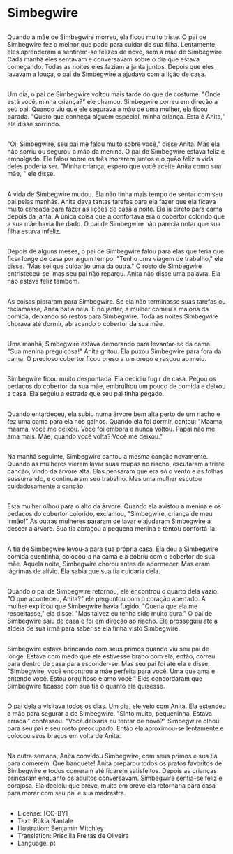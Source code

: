 # Simbegwire

##
Quando a mãe de Simbegwire morreu, ela ficou muito triste. O pai de Simbegwire fez o melhor que pode para cuidar de sua filha. Lentamente, eles aprenderam a sentirem-se felizes de novo, sem a mãe de Simbegwire. Cada manhã eles sentavam e conversavam sobre o dia que estava começando. Todas as noites eles faziam a janta juntos. Depois que eles lavavam a louça, o pai de Simbegwire a ajudava com a lição de casa.

##
Um dia, o pai de Simbegwire voltou mais tarde do que de costume. "Onde está você, minha criança?" ele chamou. Simbegwire correu em direção a seu pai. Quando viu que ele segurava a mão de uma mulher, ela ficou parada. "Quero que conheça alguém especial, minha criança. Esta é Anita," ele disse sorrindo.

##
"Oi, Simbegwire, seu pai me falou muito sobre você," disse Anita. Mas ela não sorriu ou segurou a mão da menina. O pai de Simbegwire estava feliz e empolgado. Ele falou sobre os três morarem juntos e o quão feliz a vida deles poderia ser. "Minha criança, espero que você aceite Anita como sua mãe, " ele disse.

##
A vida de Simbegwire mudou. Ela não tinha mais tempo de sentar com seu pai pelas manhãs. Anita dava tantas tarefas para ela fazer que ela ficava muito cansada para fazer as lições de casa à noite. Ela ia direto para cama depois da janta. A única coisa que a confortava era o cobertor colorido que a sua mãe havia lhe dado. O pai de Simbegwire não parecia notar que sua filha estava infeliz.

##
Depois de alguns meses, o pai de Simbegwire falou para elas que teria que ficar longe de casa por algum tempo. "Tenho uma viagem de trabalho," ele disse. "Mas sei que cuidarão uma da outra." O rosto de Simbegwire entristeceu-se, mas seu pai não reparou. Anita não disse uma palavra. Ela não estava feliz também.

##
As coisas pioraram para Simbegwire. Se ela não terminasse suas tarefas ou reclamasse, Anita batia nela. E no jantar, a mulher comeu a maioria da comida, deixando só restos para Simbegwire. Toda as noites Simbegwire chorava até dormir, abraçando o cobertor da sua mãe.

##
Uma manhã, Simbegwire estava demorando para levantar-se da cama. "Sua menina preguiçosa!" Anita gritou. Ela puxou Simbegwire para fora da cama. O precioso cobertor ficou preso a um prego e rasgou ao meio.

##
Simbegwire ficou muito despontada. Ela decidiu fugir de casa. Pegou os pedaços do cobertor da sua mãe, embrulhou um pouco de comida e deixou a casa. Ela seguiu a estrada que seu pai tinha pegado.

##
Quando entardeceu, ela subiu numa árvore bem alta perto de um riacho e fez uma cama para ela nos galhos. Quando ela foi dormir, cantou: "Maama, maama, você me deixou. Você foi embora e nunca voltou. Papai não me ama mais. Mãe, quando você volta? Você me deixou."

##
Na manhã seguinte, Simbegwire cantou a mesma canção novamente. Quando as mulheres vieram lavar suas roupas no riacho, escutaram a triste canção, vindo da árvore alta. Elas pensaram que era só o vento e as folhas sussurrando, e continuaram seu trabalho. Mas uma mulher escutou cuidadosamente a canção.

##
Esta mulher olhou para o alto da árvore. Quando ela avistou a menina e os pedaços do cobertor colorido, exclamou, "Simbegwire, criança de meu irmão!" As outras mulheres pararam de lavar e ajudaram Simbegwire a descer a árvore. Sua tia abraçou a pequena menina e tentou confortá-la.

##
A tia de Simbegwire levou-a para sua própria casa. Ela deu a Simbegwire comida quentinha, colocou-a na cama e a cobriu com o cobertor de sua mãe. Aquela noite, Simbegwire chorou antes de adormecer. Mas eram lágrimas de alívio. Ela sabia que sua tia cuidaria dela.

##
Quando o pai de Simbegwire retornou, ele encontrou o quarto dela vazio. "O que aconteceu, Anita?" ele perguntou com o coração apertado. A mulher explicou que Simbegwire havia fugido. "Queria que ela me respeitasse," ela disse. "Mas talvez eu tenha sido muito dura." O pai de Simbegwire saiu de casa e foi em direção ao riacho. Ele prosseguiu até a aldeia de sua irmã para saber se ela tinha visto Simbegwire.

##
Simbegwire estava brincando com seus primos quando viu seu pai de longe. Estava com medo que ele estivesse brabo com ela, então, correu para dentro de casa para esconder-se. Mas seu pai foi até ela e disse, "Simbegwire, você encontrou a mãe perfeita para você. Uma que ama e entende você. Estou orgulhoso e amo você." Eles concordaram que Simbegwire ficasse com sua tia o quanto ela quisesse.

##
O pai dela a visitava todos os dias. Um dia, ele veio com Anita. Ela estendeu a mão para segurar a de Simbegwire. "Sinto muito, pequeninha. Estava errada," confessou. "Você deixaria eu tentar de novo?" Simbegwire olhou para seu pai e seu rosto preocupado. Então ela aproximou-se lentamente e colocou seus braços em volta de Anita.

##
Na outra semana, Anita convidou Simbegwire, com seus primos e sua tia para comerem. Que banquete! Anita preparou todos os pratos favoritos de Simbegwire e todos comeram até ficarem satisfeitos. Depois as crianças brincaram enquanto os adultos conversavam. Simbegwire sentia-se feliz e corajosa. Ela decidiu que breve, muito em breve ela retornaria para casa para morar com seu pai e sua madrastra.

##
* License: [CC-BY]
* Text: Rukia Nantale
* Illustration: Benjamin Mitchley
* Translation: Priscilla Freitas de Oliveira
* Language: pt
